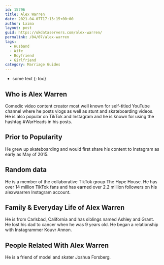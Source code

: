 ```yaml
---
id: 15796
title: Alex Warren
date: 2021-04-07T17:13:15+00:00
author: Laima
layout: post
guid: https://ukdataservers.com/alex-warren/
permalink: /04/07/alex-warren
tags:
  - Husband
  - Wife
  - Boyfriend
  - Girlfriend
category: Marriage Guides
---
```


* some text
{: toc}


## Who is Alex Warren
                  
                  
                  
Comedic video content creator most well known for self-titled YouTube channel where he posts vlogs as well as stunt and skateboarding videos. He is also popular on TikTok and Instagram and he is known for using the hashtag #WarHeads in his posts. 
                  
              
            
              
            
                
                
                
## Prior to Popularity
                  
                  
                  
He grew up skateboarding and would first share his content to Instagram as early as May of 2015. 
                  
              
            
              
            
                
                
                
## Random data
                  
                  
                  
He is a member of the collaborative TikTok group The Hype House. He has over 14 million TikTok fans and has earned over 2.2 million followers on his alexwaarren Instagram account. 
                  
              
            
              
            
                
                
                
## Family & Everyday Life of Alex Warren
                  
                  
                  
He is from Carlsbad, California and has siblings named Ashley and Grant. He lost his dad to cancer when he was 9 years old. He began a relationship with Instagrammer Kouvr Annon.
                  
              
            
              
            
                
                
                
## People Related With Alex Warren
                  
                  
                  
He is a friend of model and skater Joshua Forsberg. 
                  
              
            
              
            
                
              
            
              
              
            
            
              
            
          
          
          